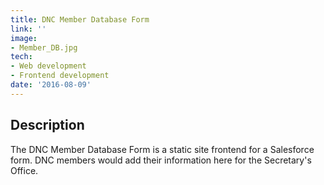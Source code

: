 ```yaml
---
title: DNC Member Database Form
link: ''
image:
- Member_DB.jpg
tech:
- Web development
- Frontend development
date: '2016-08-09'
---
```


## Description
The DNC Member Database Form is a static site frontend for a Salesforce form. DNC members would add their information here for the Secretary's Office.
